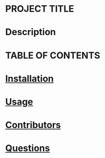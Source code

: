 # PROJECT TITLE

# Description

# TABLE OF CONTENTS
<a href="#Description">
<a href="#Table of Contents">
<a href="#Installation">
<a href="#Usage">
<a href="#Contributing">
<a href="#Questions">

# Installation

# Usage

# Contributors

# Questions


